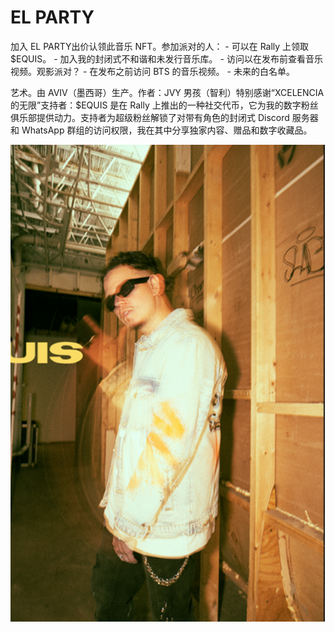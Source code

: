 # EL PARTY

加入 EL PARTY出价认领此音乐 NFT。参加派对的人：
\- 可以在 Rally 上领取 $EQUIS。
\- 加入我的封闭式不和谐和未发行音乐库。
\- 访问以在发布前查看音乐视频。观影派对？
\- 在发布之前访问 BTS 的音乐视频。
\- 未来的白名单。

艺术。由 AVIV（墨西哥）生产。作者：JVY 男孩（智利）特别感谢“XCELENCIA 的无限”支持者：$EQUIS 是在 Rally 上推出的一种社交代币，它为我的数字粉丝俱乐部提供动力。支持者为超级粉丝解锁了对带有角色的封闭式 Discord 服务器和 WhatsApp 群组的访问权限，我在其中分享独家内容、赠品和数字收藏品。

![NFT](1.png)

